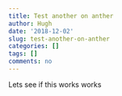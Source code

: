 ```yaml
---
title: Test another on anther
author: Hugh
date: '2018-12-02'
slug: test-another-on-anther
categories: []
tags: []
comments: no
---
```


Lets see if this works works